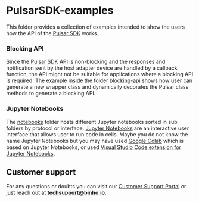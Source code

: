 # PulsarSDK-examples

This folder provides a collection of examples intended to show the users how the API of the [Pulsar SDK](https://pypi.org/project/BinhoPulsar/) works.

### Blocking API

Since the [Pulsar SDK](https://pypi.org/project/BinhoPulsar/) API is non-blocking and the responses and notification sent by the host adapter device are handled by a callback function, the API might not be suitable for applications where a blocking API is required. The example inside the folder [blocking-api](./blocking-api/) shows how user can generate a new wrapper class and dynamically decorates the Pulsar class methods to generate a blocking API.

### Jupyter Notebooks

The [notebooks](./notebooks/) folder hosts different Jupyter notebooks sorted in sub folders by protocol or interface. [Jupyter Notebooks](https://jupyter.org/) are an interactive user interface that allows user to run code in cells. Maybe you do not know the name Jupyter Notebooks but you may have used [Google Colab](https://colab.google/) which is based on Jupyter Notebooks, or used [Visual Studio Code extension for Jupyter Notebooks](https://code.visualstudio.com/docs/datascience/jupyter-notebooks).

## Customer support

For any questions or doubts you can visit our [Customer Support Portal](https://support.binho.io/) or just reach out at **techsupport@binho.io**.